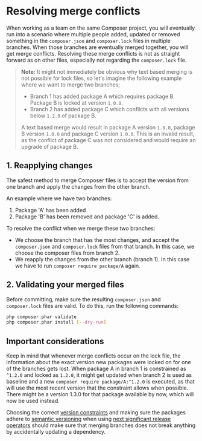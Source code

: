 <!--
    tagline: On gracefully resolving conflicts while merging
-->

# Resolving merge conflicts

When working as a team on the same Composer project, you will eventually run into a scenario
where multiple people added, updated or removed something in the `composer.json` and
`composer.lock` files in multiple branches. When those branches are eventually merged
together, you will get merge conflicts. Resolving these merge conflicts is not as straight
forward as on other files, especially not regarding the `composer.lock` file.

> **Note:** It might not immediately be obvious why text based merging is not possible for
> lock files, so let's imagine the following example where we want to merge two branches;
>
> - Branch 1 has added package A which requires package B. Package B is locked at version `1.0.0`.
> - Branch 2 has added package C which conflicts with all versions below `1.2.0` of package B.
>
> A text based merge would result in package A version `1.0.0`, package B version `1.0.0`
> and package C version `1.0.0`. This is an invalid result, as the conflict of package C
> was not considered and would require an upgrade of package B.

## 1. Reapplying changes

The safest method to merge Composer files is to accept the version from one branch and apply
the changes from the other branch.

An example where we have two branches:

1. Package 'A' has been added
2. Package 'B' has been removed and package 'C' is added.

To resolve the conflict when we merge these two branches:

- We choose the branch that has the most changes, and accept the `composer.json` and `composer.lock`
  files from that branch. In this case, we choose the composer files from branch 2.
- We reapply the changes from the other branch (branch 1). In this case we have to run
  ```composer require package/A``` again.

## 2. Validating your merged files

Before committing, make sure the resulting `composer.json` and `composer.lock` files are valid.
To do this, run the following commands:

```sh
php composer.phar validate
php composer.phar install [--dry-run]
```

## Important considerations

Keep in mind that whenever merge conflicts occur on the lock file, the information about the exact version
new packages were locked on for one of the branches gets lost. When package A in branch 1 is constrained
as `^1.2.0` and locked as `1.2.0`, it might get updated when branch 2 is used as baseline and a new
`composer require package/A:^1.2.0` is executed, as that will use the most recent version that the
constraint allows when possible. There might be a version 1.3.0 for that package available by now, which
will now be used instead.

Choosing the correct [version constraints](../articles/versions.md) and making sure the packages adhere
to [semantic versioning](https://semver.org/) when using
[next significant release operators](versions.md#next-significant-release-operators) should make sure
that merging branches does not break anything by accidentally updating a dependency.

